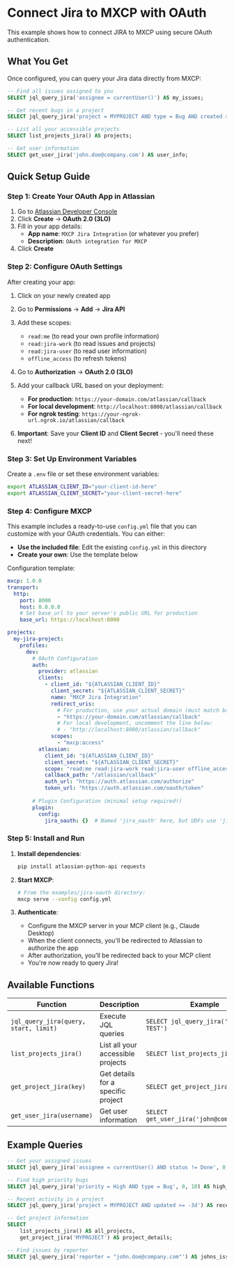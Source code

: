 # Connect Jira to MXCP with OAuth

This example shows how to connect JIRA to MXCP using secure OAuth authentication.

## What You Get

Once configured, you can query your Jira data directly from MXCP:

```sql
-- Find all issues assigned to you
SELECT jql_query_jira('assignee = currentUser()') AS my_issues;

-- Get recent bugs in a project
SELECT jql_query_jira('project = MYPROJECT AND type = Bug AND created >= -7d') AS recent_bugs;

-- List all your accessible projects
SELECT list_projects_jira() AS projects;

-- Get user information
SELECT get_user_jira('john.doe@company.com') AS user_info;
```

## Quick Setup Guide

### Step 1: Create Your OAuth App in Atlassian

1. Go to [Atlassian Developer Console](https://developer.atlassian.com/console/myapps/)
2. Click **Create** → **OAuth 2.0 (3LO)**
3. Fill in your app details:
   - **App name**: `MXCP Jira Integration` (or whatever you prefer)
   - **Description**: `OAuth integration for MXCP`
4. Click **Create**

### Step 2: Configure OAuth Settings

After creating your app:

1. Click on your newly created app
2. Go to **Permissions** → **Add** → **Jira API**
3. Add these scopes:
   - `read:me` (to read your own profile information)
   - `read:jira-work` (to read issues and projects)
   - `read:jira-user` (to read user information)
   - `offline_access` (to refresh tokens)

4. Go to **Authorization** → **OAuth 2.0 (3LO)**
5. Add your callback URL based on your deployment:
   - **For production**: `https://your-domain.com/atlassian/callback`
   - **For local development**: `http://localhost:8000/atlassian/callback`
   - **For ngrok testing**: `https://your-ngrok-url.ngrok.io/atlassian/callback`

6. **Important**: Save your **Client ID** and **Client Secret** - you'll need these next!

### Step 3: Set Up Environment Variables

Create a `.env` file or set these environment variables:

```bash
export ATLASSIAN_CLIENT_ID="your-client-id-here"
export ATLASSIAN_CLIENT_SECRET="your-client-secret-here"
```

### Step 4: Configure MXCP

This example includes a ready-to-use `config.yml` file that you can customize with your OAuth credentials. You can either:

- **Use the included file**: Edit the existing `config.yml` in this directory
- **Create your own**: Use the template below

Configuration template:

```yaml
mxcp: 1.0.0
transport:
  http:
    port: 8000
    host: 0.0.0.0
    # Set base_url to your server's public URL for production
    base_url: https://localhost:8000

projects:
  my-jira-project:
    profiles:
      dev:
        # OAuth Configuration
        auth:
          provider: atlassian
          clients:
            - client_id: "${ATLASSIAN_CLIENT_ID}"
              client_secret: "${ATLASSIAN_CLIENT_SECRET}"
              name: "MXCP Jira Integration"
              redirect_uris:
                # For production, use your actual domain (must match base_url above)
                - "https://your-domain.com/atlassian/callback"
                # For local development, uncomment the line below:
                # - "http://localhost:8000/atlassian/callback"
              scopes:
                - "mxcp:access"
          atlassian:
            client_id: "${ATLASSIAN_CLIENT_ID}"
            client_secret: "${ATLASSIAN_CLIENT_SECRET}"
            scope: "read:me read:jira-work read:jira-user offline_access"
            callback_path: "/atlassian/callback"
            auth_url: "https://auth.atlassian.com/authorize"
            token_url: "https://auth.atlassian.com/oauth/token"
        
        # Plugin Configuration (minimal setup required!)
        plugin:
          config:
            jira_oauth: {}  # Named 'jira_oauth' here, but UDFs use 'jira' suffix from mxcp-site.yml
```

### Step 5: Install and Run

1. **Install dependencies**:
   ```bash
   pip install atlassian-python-api requests
   ```

2. **Start MXCP**:
   ```bash
   # From the examples/jira-oauth directory:
   mxcp serve --config config.yml
   ```

3. **Authenticate**:
   - Configure the MXCP server in your MCP client (e.g., Claude Desktop)
   - When the client connects, you'll be redirected to Atlassian to authorize the app
   - After authorization, you'll be redirected back to your MCP client
   - You're now ready to query Jira!

## Available Functions

| Function | Description | Example |
|----------|-------------|---------|
| `jql_query_jira(query, start, limit)` | Execute JQL queries | `SELECT jql_query_jira('project = TEST')` |
| `list_projects_jira()` | List all your accessible projects | `SELECT list_projects_jira()` |
| `get_project_jira(key)` | Get details for a specific project | `SELECT get_project_jira('TEST')` |
| `get_user_jira(username)` | Get user information | `SELECT get_user_jira('john@company.com')` |

## Example Queries

```sql
-- Get your assigned issues
SELECT jql_query_jira('assignee = currentUser() AND status != Done', 0, 20) AS my_open_issues;

-- Find high priority bugs
SELECT jql_query_jira('priority = High AND type = Bug', 0, 10) AS high_priority_bugs;

-- Recent activity in a project
SELECT jql_query_jira('project = MYPROJECT AND updated >= -3d') AS recent_activity;

-- Get project information
SELECT 
    list_projects_jira() AS all_projects,
    get_project_jira('MYPROJECT') AS project_details;

-- Find issues by reporter
SELECT jql_query_jira('reporter = "john.doe@company.com"') AS johns_issues;
```
